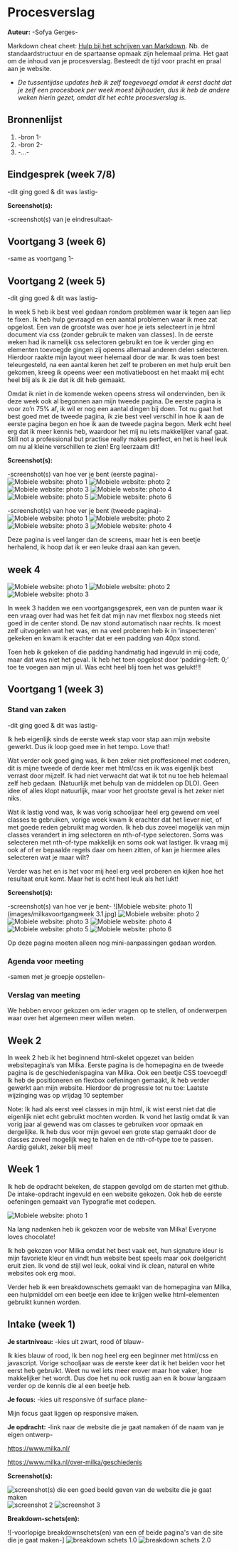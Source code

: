 # Procesverslag
**Auteur:** -Sofya Gerges-

Markdown cheat cheet: [Hulp bij het schrijven van Markdown](https://github.com/adam-p/markdown-here/wiki/Markdown-Cheatsheet). Nb. de standaardstructuur en de spartaanse opmaak zijn helemaal prima. Het gaat om de inhoud van je procesverslag. Besteedt de tijd voor pracht en praal aan je website.

* <em>De tussentijdse updates heb ik zelf toegevoegd omdat ik eerst dacht dat je zelf een procesboek per week moest bijhouden, dus ik heb de andere weken hierin gezet, omdat dit het echte procesverslag is.</em>



## Bronnenlijst
1. -bron 1-
2. -bron 2-
3. -...-



## Eindgesprek (week 7/8)

-dit ging goed & dit was lastig-

**Screenshot(s):**

-screenshot(s) van je eindresultaat-



## Voortgang 3 (week 6)

-same as voortgang 1-



## Voortgang 2 (week 5)

-dit ging goed & dit was lastig-

In week 5 heb ik best veel gedaan rondom problemen waar ik tegen aan liep te fixen. Ik heb hulp gevraagd en een aantal problemen waar ik mee zat opgelost. Een van de grootste was over hoe je iets selecteert in je html document via css (zonder gebruik te maken van classes). In de eerste weken had ik namelijk css selectoren gebruikt en toe ik verder ging en elementen toevoegde gingen zij opeens allemaal anderen delen selecteren. Hierdoor raakte mijn layout weer helemaal door de war. Ik was toen best teleurgesteld, na een aantal keren het zelf te proberen en met hulp eruit ben gekomen, kreeg ik opeens weer een motivatieboost en het maakt mij echt heel blij als ik zie dat ik dit heb gemaakt. 

Omdat ik niet in de komende weken opeens stress wil ondervinden, ben ik deze week ook al begonnen aan mijn tweede pagina. De eerste pagina is voor zo’n 75% af, ik wil er nog een aantal dingen bij doen. Tot nu gaat het best goed met de tweede pagina, ik zie best veel verschil in hoe ik aan de eerste pagina begon en hoe ik aan de tweede pagina begon. Merk echt heel erg dat ik meer kennis heb, waardoor het mij nu iets makkelijker vanaf gaat. Still not a professional but practise really makes perfect, en het is heel leuk om nu al kleine verschillen te zien! Erg leerzaam dit! 

**Screenshot(s):**

-screenshot(s) van hoe ver je bent (eerste pagina)-
![Mobiele website: photo 1](images/milkavoortgangweek5.1.jpg)
![Mobiele website: photo 2](images/milkavoortgangweek5.2.jpg)
![Mobiele website: photo 3](images/milkavoortgangweek5.3.jpg)
![Mobiele website: photo 4](images/milkavoortgangweek5.4.jpg)
![Mobiele website: photo 5](images/milkavoortgangweek5.5.jpg)
![Mobiele website: photo 6](images/milkavoortgangweek5.6.jpg)

-screenshot(s) van hoe ver je bent (tweede pagina)-
![Mobiele website: photo 1](images/milkavoortgangweek5.1.1.jpg)
![Mobiele website: photo 2](images/milkavoortgangweek5.2.1.jpg)
![Mobiele website: photo 3](images/milkavoortgangweek5.3.1.jpg)
![Mobiele website: photo 4](images/milkavoortgangweek5.4.1.jpg)

Deze pagina is veel langer dan de screens, maar het is een beetje herhalend, ik hoop dat ik er een leuke draai aan kan geven.

## week 4

![Mobiele website: photo 1](images/milkavoortgangweek4.1.jpg)
![Mobiele website: photo 2](images/milkavoortgangweek4.2.jpg)
![Mobiele website: photo 3](images/milkavoortgangweek4.3.jpg)


In week 3 hadden we een voortgangsgesprek, een van de punten waar ik een vraag over had was het feit dat mijn nav met flexbox nog steeds niet goed in de center stond. De nav stond automatisch naar rechts.  Ik moest zelf uitvogelen wat het was, en na veel proberen heb ik in ‘inspecteren’ gekeken en kwam ik erachter dat er een padding van 40px stond. 

Toen heb ik gekeken of die padding handmatig had ingevuld in mij code, maar dat was niet het geval. Ik heb het toen opgelost door ‘padding-left: 0;’ toe te voegen aan mijn ul.
Was echt heel blij toen het was gelukt!!!


## Voortgang 1 (week 3)

### Stand van zaken

-dit ging goed & dit was lastig-

Ik heb eigenlijk sinds de eerste week stap voor stap aan mijn website gewerkt.
Dus ik loop goed mee in het tempo. Love that!

Wat verder ook goed ging was, ik ben zeker niet proffesioneel met coderen, dit is mijne tweede of derde keer met html/css
en ik was eigenlijk best verrast door mijzelf. Ik had niet verwacht dat wat ik tot nu toe heb helemaal zelf heb gedaan.
(Natuurlijk met behulp van de middelen op DLO). Geen idee of alles klopt natuurlijk, maar voor het grootste geval is het zeker niet niks.

Wat ik lastig vond was, ik was vorig schooljaar heel erg gewend om veel classes te gebruiken, vorige week kwam ik erachter dat het liever niet, of met goede reden gebruikt mag worden. Ik heb dus zoveel mogelijk van mijn classes verandert in img selectoren en nth-of-type selectoren. Soms was selecteren met nth-of-type makkelijk en soms ook wat lastiger.
Ik vraag mij ook af of er bepaalde regels daar om heen zitten, of kan je hiermee alles selecteren wat je maar wilt?

Verder was het en is het voor mij heel erg veel proberen en kijken hoe het resultaat eruit komt.
Maar het is echt heel leuk als het lukt!

**Screenshot(s):**

-screenshot(s) van hoe ver je bent-
![Mobiele website: photo 1](images/milkavoortgangweek 3.1.jpg)
![Mobiele website: photo 2](images/milkavoortgangweek3.2.jpg)
![Mobiele website: photo 3](images/milkavoortgangweek3.3.jpg)
![Mobiele website: photo 4](images/milkavoortgangweek3.4.jpg)
![Mobiele website: photo 5](images/milkavoortgangweek3.5.jpg)
![Mobiele website: photo 6](images/milkavoortgangweek3.6.jpg)

Op deze pagina moeten alleen nog mini-aanpassingen gedaan worden.

### Agenda voor meeting

-samen met je groepje opstellen-

### Verslag van meeting

We hebben ervoor gekozen om ieder vragen op te stellen, of onderwerpen waar over het algemeen meer willen weten.

## Week 2

In week 2 heb ik het beginnend html-skelet opgezet van beiden websitepagina’s van Milka. Eerste pagina is de homepagina en de tweede pagina is de geschiedenispagina van Milka.
Ook een beetje CSS toevoegd!
Ik heb de positioneren en flexbox oefeningen gemaakt, ik heb verder gewerkt aan mijn website.
Hierdoor de progressie tot nu toe:
Laatste wijzinging was op vrijdag 10 september


Note: Ik had als eerst veel classes in mijn html, ik wist eerst niet dat die eigenlijk niet echt gebruikt mochten worden. Ik vond het lastig omdat ik van vorig jaar al gewend was om classes te gebruiken voor opmaak en dergelijke.
Ik heb dus voor mijn gevoel een grote stap gemaakt door de classes zoveel mogelijk weg te halen en de nth-of-type toe te passen.
Aardig gelukt, zeker blij mee!



## Week 1

Ik heb de opdracht bekeken, de stappen gevolgd om de starten met github. De intake-opdracht ingevuld en een website gekozen.
Ook heb de eerste oefeningen gemaakt van Typografie met codepen.

![Mobiele website: photo 1](images/milkavoortgangweek1.jpg)


Na lang nadenken heb ik gekozen voor de website van Milka!
Everyone loves chocolate!

Ik heb gekozen voor Milka omdat het best vaak eet, hun signature kleur is mijn favoriete kleur en vindt hun website best speels maar ook doelgericht eruit zien. Ik vond de stijl wel leuk, ookal vind ik clean, natural en white websites ook erg mooi.


Verder heb ik een breakdownschets gemaakt van de homepagina van Milka,
een hulpmiddel om een beetje een idee te krijgen welke html-elementen gebruikt kunnen worden.


## Intake (week 1)

**Je startniveau:** -kies uit zwart, rood óf blauw-

Ik kies blauw of rood,
Ik ben nog heel erg een beginner met html/css en javascript. Vorige schooljaar was de eerste keer dat ik het beiden voor het eerst heb gebruikt. Weet nu wel iets meer erover maar hoe vaker, hoe makkelijker het wordt. Dus doe het nu ook rustig aan en ik bouw langzaam verder op de kennis die al een beetje heb. 


**Je focus:** -kies uit responsive óf surface plane-

Mijn focus gaat liggen op responsive maken.  


**Je opdracht:** -link naar de website die je gaat namaken óf de naam van je eigen ontwerp-

https://www.milka.nl/

https://www.milka.nl/over-milka/geschiedenis

**Screenshot(s):**

![screenshot(s) die een goed beeld geven van de website die je gaat maken](images/Naamloos.jpg)
![screenshot 2](/images/Naamloos2.jpg)
![screenshot 3](/images/Naamloos3.jpg)


**Breakdown-schets(en):**

![-voorlopige breakdownschets(en) van een of beide pagina's van de site die je gaat maken-]
![breakdown schets 1.0](images/breakdownschets1.jpeg)
![breakdown schets 2.0](images/breakdownschets2.jpeg)

